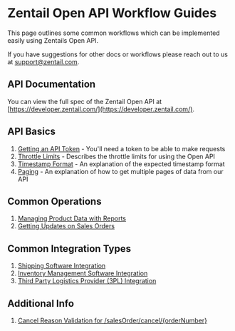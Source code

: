 

# Zentail Open API Workflow Guides

This page outlines some common workflows which can be implemented easily using Zentails Open API.

If you have suggestions for other docs or workflows please reach out to us at [support@zentail.com](mailto:support@zentail.com).

## API Documentation

You can view the full spec of the Zentail Open API at [https://developer.zentail.com/](https://developer.zentail.com/).

## API Basics

1. [Getting an API Token](https://help.zentail.com/open-api/generate-api-token) - You'll need a token to be able to make requests
1. [Throttle Limits](throttle.html) - Describes the throttle limits for using the Open API
1. [Timestamp Format](timestamps.html) - An explanation of the expected timestamp format
1. [Paging](paging.html) - An explanation of how to get multiple pages of data from our API

## Common Operations

1. [Managing Product Data with Reports](https://help.zentail.com/open-api/using-the-reports-endpoint)
1. [Getting Updates on Sales Orders](lastupdatets.html)

## Common Integration Types

1. [Shipping Software Integration](shipping.html)
1. [Inventory Management Software Integration](inventory.html)
1. [Third Party Logistics Provider (3PL) Integration](threepl.html)

## Additional Info

1. [Cancel Reason Validation for /salesOrder/cancel/{orderNumber}](cancelReasons.html)